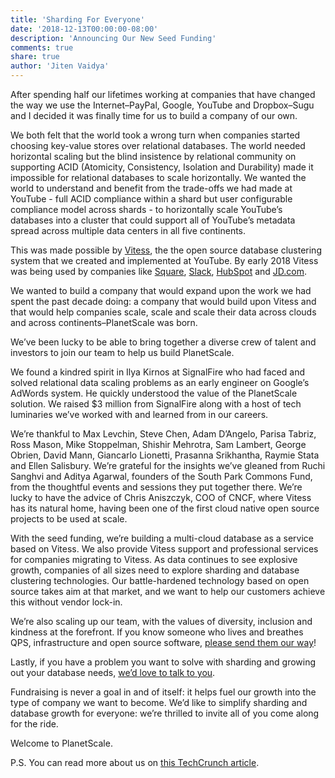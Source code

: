 ```yaml
---
title: 'Sharding For Everyone'
date: '2018-12-13T00:00:00-08:00'
description: 'Announcing Our New Seed Funding'
comments: true
share: true
author: 'Jiten Vaidya'
---
```


After spending half our lifetimes working at companies that have changed the way we use the Internet–PayPal, Google, YouTube and Dropbox–Sugu and I decided it was finally time for us to build a company of our own.

We both felt that the world took a wrong turn when companies started choosing key-value stores over relational databases. The world needed horizontal scaling but the blind insistence by relational community on supporting ACID (Atomicity, Consistency, Isolation and Durability) made it impossible for relational databases to scale horizontally. We wanted the world to understand and benefit from the trade-offs we had made at YouTube - full ACID compliance within a shard but user configurable compliance model across shards - to horizontally scale YouTube’s databases into a cluster that could support all of YouTube’s metadata spread across multiple data centers in all five continents.

This was made possible by [Vitess](https://vitess.io), the the open source database clustering system that we created and implemented at YouTube. By early 2018 Vitess was being used by companies like [Square](https://square.com), [Slack](https://slack.com), [HubSpot](https://hubspot.com) and [JD.com](https://jd.com).

We wanted to build a company that would expand upon the work we had spent the past decade doing: a company that would build upon Vitess and that would help companies scale, scale and scale their data across clouds and across continents–PlanetScale was born.

We’ve been lucky to be able to bring together a diverse crew of talent and investors to join our team to help us build PlanetScale.

We found a kindred spirit in Ilya Kirnos at SignalFire who had faced and solved relational data scaling problems as an early engineer on Google’s AdWords system. He quickly understood the value of the PlanetScale solution. We raised $3 million from SignalFire along with a host of tech luminaries we’ve worked with and learned from in our careers.

We’re thankful to Max Levchin, Steve Chen, Adam D’Angelo, Parisa Tabriz, Ross Mason, Mike Stoppelman, Shishir Mehrotra, Sam Lambert, George Obrien, David Mann, Giancarlo Lionetti, Prasanna Srikhantha, Raymie Stata and Ellen Salisbury. We’re grateful for the insights we’ve gleaned from Ruchi Sanghvi and Aditya Agarwal, founders of the South Park Commons Fund, from the thoughtful events and sessions they put together there. We’re lucky to have the advice of Chris Aniszczyk, COO of CNCF, where Vitess has its natural home, having been one of the first cloud native open source projects to be used at scale.

With the seed funding, we’re building a multi-cloud database as a service based on Vitess. We also provide Vitess support and professional services for companies migrating to Vitess. As data continues to see explosive growth, companies of all sizes need to explore sharding and database clustering technologies. Our battle-hardened technology based on open source takes aim at that market, and we want to help our customers achieve this without vendor lock-in.

We’re also scaling up our team, with the values of diversity, inclusion and kindness at the forefront. If you know someone who lives and breathes QPS, infrastructure and open source software, [please send them our way](/careers)!

Lastly, if you have a problem you want to solve with sharding and growing out your database needs, [we’d love to talk to you](/contact).

Fundraising is never a goal in and of itself: it helps fuel our growth into the type of company we want to become. We’d like to simplify sharding and database growth for everyone: we’re thrilled to invite all of you come along for the ride.

Welcome to PlanetScale.

P.S. You can read more about us on [this TechCrunch article](https://techcrunch.com/2018/12/13/planetscale/).
